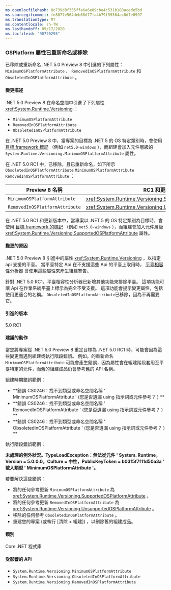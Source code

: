 ```yaml
---
ms.openlocfilehash: 8c739d8f355ffa6a6e09cbe4c531b188acede5bd
ms.sourcegitcommit: fe8877e564deb68d77fa4b79f55584ac8d7e8997
ms.translationtype: MT
ms.contentlocale: zh-TW
ms.lasthandoff: 09/17/2020
ms.locfileid: "90720295"
---
```

### <a name="osplatform-attributes-renamed-or-removed"></a>OSPlatform 屬性已重新命名或移除

已移除或重新命名 .NET 5.0 Preview 8 中引進的下列屬性： `MinimumOSPlatformAttribute` 、 `RemovedInOSPlatformAttribute` 和 `ObsoletedInOSPlatformAttribute` 。

#### <a name="change-description"></a>變更描述

.NET 5.0 Preview 8 在命名空間中引進了下列屬性 <xref:System.Runtime.Versioning> ：

- `MinimumOSPlatformAttribute`
- `RemovedInOSPlatformAttribute`
- `ObsoletedInOSPlatformAttribute`

在 .NET 5.0 Preview 8 中，當專案的目標為 .NET 5 的 OS 特定類別時，會使用 [目標 framework 標記](../../../../docs/standard/frameworks.md) （例如 `net5.0-windows` ），而組建會加入元件層級的 `System.Runtime.Versioning.MinimumOSPlatformAttribute` 屬性。

在 .NET 5.0 RC1 中，已移除，且已重新命名，如下所示 `ObsoletedInOSPlatformAttribute` `MinimumOSPlatformAttribute` `RemovedInOSPlatformAttribute` ：

| Preview 8 名稱 | RC1 和更新的名稱 |
| - | - |
| `MinimumOSPlatformAttribute` | <xref:System.Runtime.Versioning.SupportedOSPlatformAttribute> |
| `RemovedInOSPlatformAttribute` | <xref:System.Runtime.Versioning.UnsupportedOSPlatformAttribute> |

在 .NET 5.0 RC1 和更新版本中，當專案以 .NET 5 的 OS 特定類別為目標時，會使用 [目標 framework 的標記](../../../../docs/standard/frameworks.md) （例如 `net5.0-windows` ），而組建會加入元件層級 <xref:System.Runtime.Versioning.SupportedOSPlatformAttribute> 屬性。

#### <a name="reason-for-change"></a>變更的原因

.NET 5.0 Preview 8 引進中的屬性 <xref:System.Runtime.Versioning> ，以指定 api 支援的平臺。 當平臺特定 Api 在不支援這些 Api 的平臺上取用時， [平臺相容性分析器](../../../../docs/core/compatibility/code-analysis.md#ca1416-platform-compatibility) 會使用這些屬性來產生組建警告。

針對 .NET 5.0 RC1，平臺相容性分析器已新增其他功能來排除平臺。 這項功能可讓 Api 在作業系統平臺上標示為完全不受支援。 這項功能會提示變更屬性，包括使用更適合的名稱。 `ObsoletedInOSPlatformAttribute`已移除，因為不再需要它。

#### <a name="version-introduced"></a>引進的版本

5.0 RC1

#### <a name="recommended-action"></a>建議的動作

當您將專案從 .NET 5.0 Preview 8 重定目標為 .NET 5.0 RC1 時，可能會因為這些變更而遇到組建或執行階段錯誤。 例如，的重新命名 `MinimumOSPlatformAttribute` 可能會產生錯誤，因為屬性會在組建階段套用至平臺特定的元件，而舊的組建成品仍會參考舊的 API 名稱。

組建時期錯誤範例：

- **錯誤 CS0246：找不到類型或命名空間名稱 ' MinimumOSPlatformAttribute ' (您是否遺漏 using 指示詞或元件參考？ ) **
- **錯誤 CS0246：找不到類型或命名空間名稱 ' RemovedInOSPlatformAttribute ' (您是否遺漏 using 指示詞或元件參考？ ) **
- **錯誤 CS0246：找不到類型或命名空間名稱 ' ObsoletedInOSPlatformAttribute ' (您是否遺漏 using 指示詞或元件參考？ ) **

執行階段錯誤範例：

**未處理的例外狀況。TypeLoadException：無法從元件 ' System. Runtime，Version = 5.0.0.0，Culture = 中性，PublicKeyToken = b03f5f7f11d50a3a ' 載入類型 ' MinimumOSPlatformAttribute '。**

若要解決這些錯誤：

- 將的任何參考更新 `MinimumOSPlatformAttribute` 為 <xref:System.Runtime.Versioning.SupportedOSPlatformAttribute> 。
- 將的任何參考更新 `RemovedInOSPlatformAttribute` 為 <xref:System.Runtime.Versioning.UnsupportedOSPlatformAttribute> 。
- 移除的任何參考 `ObsoletedInOSPlatformAttribute` 。
- 重建您的專案 (或執行 [清除 + 組建]) ，以刪除舊的組建成品。

#### <a name="category"></a>類別

Core .NET 程式庫

#### <a name="affected-apis"></a>受影響的 API

- `System.Runtime.Versioning.MinimumOSPlatformAttribute`
- `System.Runtime.Versioning.ObsoletedInOSPlatformAttribute`
- `System.Runtime.Versioning.RemovedInOSPlatformAttribute`

<!--

#### Affected APIs

- `T:System.Runtime.Versioning.MinimumOSPlatformAttribute`
- `T:System.Runtime.Versioning.ObsoletedInOSPlatformAttribute`
- `T:System.Runtime.Versioning.RemovedInOSPlatformAttribute`

-->
